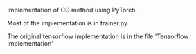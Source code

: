 Implementation of CG method using PyTorch.

Most of the implementation is in trainer.py

The original tensorflow implementation is in the file 'Tensorflow Implementation'
